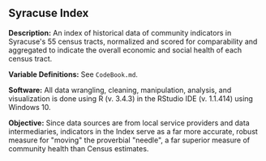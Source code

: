 ## Syracuse Index

**Description:** An index of historical data of community indicators in Syracuse's 55 census tracts, normalized and scored for comparability and aggregated to indicate the overall economic and social health of each census tract.

**Variable Definitions:** See `CodeBook.md`.

**Software:** All data wrangling, cleaning, manipulation, analysis, and visualization is done using R (v. 3.4.3) in the RStudio IDE (v. 1.1.414) using Windows 10.

**Objective:** Since data sources are from local service providers and data intermediaries, indicators in the Index serve as a far more accurate, robust measure for "moving" the proverbial "needle", a far superior measure of community health than Census estimates.
